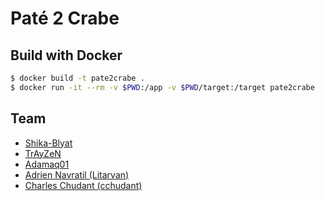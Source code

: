 # Paté 2 Crabe

## Build with Docker

```bash
$ docker build -t pate2crabe .
$ docker run -it --rm -v $PWD:/app -v $PWD/target:/target pate2crabe
```

## Team

- [Shika-Blyat](https://github.com/shika-blyat)
- [TrAyZeN](https://github.com/TrAyZeN)
- [Adamaq01](https://github.com/Adamaq01)
- [Adrien Navratil (Litarvan)](https://github.com/Litarvan)
- [Charles Chudant (cchudant)](https://github.com/cchudant)
